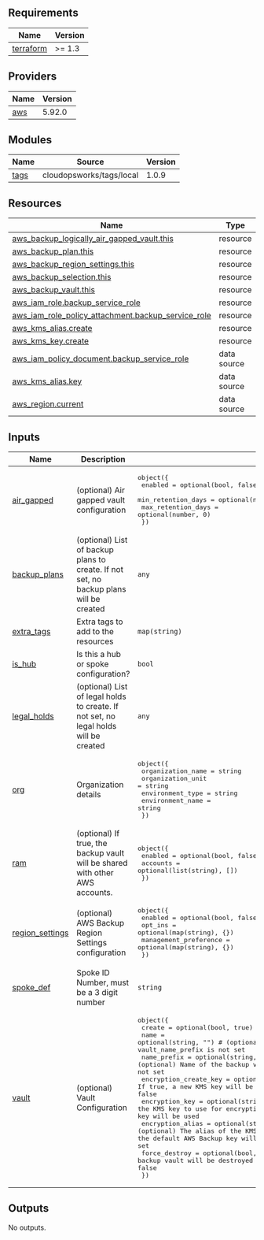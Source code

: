 ## Requirements

| Name | Version |
|------|---------|
| <a name="requirement_terraform"></a> [terraform](#requirement\_terraform) | >= 1.3 |

## Providers

| Name | Version |
|------|---------|
| <a name="provider_aws"></a> [aws](#provider\_aws) | 5.92.0 |

## Modules

| Name | Source | Version |
|------|--------|---------|
| <a name="module_tags"></a> [tags](#module\_tags) | cloudopsworks/tags/local | 1.0.9 |

## Resources

| Name | Type |
|------|------|
| [aws_backup_logically_air_gapped_vault.this](https://registry.terraform.io/providers/hashicorp/aws/latest/docs/resources/backup_logically_air_gapped_vault) | resource |
| [aws_backup_plan.this](https://registry.terraform.io/providers/hashicorp/aws/latest/docs/resources/backup_plan) | resource |
| [aws_backup_region_settings.this](https://registry.terraform.io/providers/hashicorp/aws/latest/docs/resources/backup_region_settings) | resource |
| [aws_backup_selection.this](https://registry.terraform.io/providers/hashicorp/aws/latest/docs/resources/backup_selection) | resource |
| [aws_backup_vault.this](https://registry.terraform.io/providers/hashicorp/aws/latest/docs/resources/backup_vault) | resource |
| [aws_iam_role.backup_service_role](https://registry.terraform.io/providers/hashicorp/aws/latest/docs/resources/iam_role) | resource |
| [aws_iam_role_policy_attachment.backup_service_role](https://registry.terraform.io/providers/hashicorp/aws/latest/docs/resources/iam_role_policy_attachment) | resource |
| [aws_kms_alias.create](https://registry.terraform.io/providers/hashicorp/aws/latest/docs/resources/kms_alias) | resource |
| [aws_kms_key.create](https://registry.terraform.io/providers/hashicorp/aws/latest/docs/resources/kms_key) | resource |
| [aws_iam_policy_document.backup_service_role](https://registry.terraform.io/providers/hashicorp/aws/latest/docs/data-sources/iam_policy_document) | data source |
| [aws_kms_alias.key](https://registry.terraform.io/providers/hashicorp/aws/latest/docs/data-sources/kms_alias) | data source |
| [aws_region.current](https://registry.terraform.io/providers/hashicorp/aws/latest/docs/data-sources/region) | data source |

## Inputs

| Name | Description | Type | Default | Required |
|------|-------------|------|---------|:--------:|
| <a name="input_air_gapped"></a> [air\_gapped](#input\_air\_gapped) | (optional) Air gapped vault configuration | <pre>object({<br/>    enabled            = optional(bool, false)<br/>    min_retention_days = optional(number, 0)<br/>    max_retention_days = optional(number, 0)<br/>  })</pre> | <pre>{<br/>  "max_retention_days": 0,<br/>  "min_retention_days": 0<br/>}</pre> | no |
| <a name="input_backup_plans"></a> [backup\_plans](#input\_backup\_plans) | (optional) List of backup plans to create. If not set, no backup plans will be created | `any` | `{}` | no |
| <a name="input_extra_tags"></a> [extra\_tags](#input\_extra\_tags) | Extra tags to add to the resources | `map(string)` | `{}` | no |
| <a name="input_is_hub"></a> [is\_hub](#input\_is\_hub) | Is this a hub or spoke configuration? | `bool` | `false` | no |
| <a name="input_legal_holds"></a> [legal\_holds](#input\_legal\_holds) | (optional) List of legal holds to create. If not set, no legal holds will be created | `any` | `{}` | no |
| <a name="input_org"></a> [org](#input\_org) | Organization details | <pre>object({<br/>    organization_name = string<br/>    organization_unit = string<br/>    environment_type  = string<br/>    environment_name  = string<br/>  })</pre> | n/a | yes |
| <a name="input_ram"></a> [ram](#input\_ram) | (optional) If true, the backup vault will be shared with other AWS accounts. | <pre>object({<br/>    enabled  = optional(bool, false)<br/>    accounts = optional(list(string), [])<br/>  })</pre> | <pre>{<br/>  "accounts": [],<br/>  "enabled": false<br/>}</pre> | no |
| <a name="input_region_settings"></a> [region\_settings](#input\_region\_settings) | (optional) AWS Backup Region Settings configuration | <pre>object({<br/>    enabled               = optional(bool, false)<br/>    opt_ins               = optional(map(string), {})<br/>    management_preference = optional(map(string), {})<br/>  })</pre> | n/a | yes |
| <a name="input_spoke_def"></a> [spoke\_def](#input\_spoke\_def) | Spoke ID Number, must be a 3 digit number | `string` | `"001"` | no |
| <a name="input_vault"></a> [vault](#input\_vault) | (optional) Vault Configuration | <pre>object({<br/>    create                = optional(bool, true)<br/>    name                  = optional(string, "")  # (optional) Name of the backup vault, required if vault_name_prefix is not set<br/>    name_prefix           = optional(string, "")  # (optional) Name of the backup vault prefix, required if vault_name is not set<br/>    encryption_create_key = optional(bool, false) # (optional) If true, a new KMS key will be created for encryption. Default is false<br/>    encryption_key        = optional(string, "")  # (optional) The ARN of the KMS key to use for encryption. If not set, the default AWS Backup key will be used<br/>    encryption_alias      = optional(string, "")  # (optional) The alias of the KMS key to use for encryption. If not set, the default AWS Backup key will be used, or the vault_encryption_key if set<br/>    force_destroy         = optional(bool, false) # (optional) If true, the backup vault will be destroyed even if it contains backups. Default is false<br/>  })</pre> | <pre>{<br/>  "air_gapped": false,<br/>  "create": false,<br/>  "encryption_alias": "",<br/>  "encryption_key": "",<br/>  "force_destroy": false,<br/>  "name": "",<br/>  "name_prefix": ""<br/>}</pre> | no |

## Outputs

No outputs.
